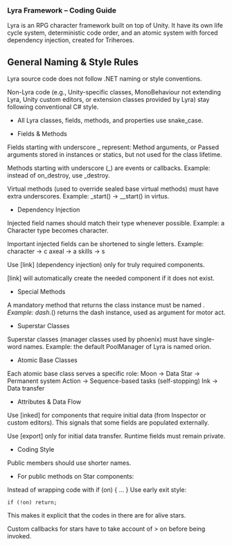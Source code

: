 ### **Lyra Framework – Coding Guide**

Lyra is an RPG character framework built on top of Unity.
It have its own life cycle system, deterministic code order, and an atomic system with forced dependency injection, created for Triheroes.

## General Naming & Style Rules

Lyra source code does not follow .NET naming or style conventions.

Non-Lyra code (e.g., Unity-specific classes, MonoBehaviour not extending Lyra, Unity custom editors, or extension classes provided by Lyra) stay following conventional C# style.

- All Lyra classes, fields, methods, and properties use snake_case.

- Fields & Methods

Fields starting with underscore _ represent:
Method arguments, or
Passed arguments stored in instances or statics, but not used for the class lifetime.

Methods starting with underscore (_) are events or callbacks.
Example: instead of on_destroy, use _destroy.

Virtual methods (used to override sealed base virtual methods) must have extra underscores.
Example: _start() → __start() in virtus.

- Dependency Injection

Injected field names should match their type whenever possible.
Example: a Character type becomes character.

Important injected fields can be shortened to single letters.
Example:
character → c
axeal → a
skills -> s

Use [link] (dependency injection) only for truly required components.

[link] will automatically create the needed component if it does not exist.

- Special Methods

A mandatory method that returns the class instance must be named _.
Example: dash._() returns the dash instance, used as argument for motor act.

- Superstar Classes

Superstar classes (manager classes used by phoenix) must have single-word names.
Example: the default PoolManager of Lyra is named orion.

- Atomic Base Classes

Each atomic base class serves a specific role:
Moon → Data
Star → Permanent system
Action → Sequence-based tasks (self-stopping)
Ink → Data transfer

- Attributes & Data Flow

Use [inked] for components that require initial data (from Inspector or custom editors).
This signals that some fields are populated externally.

Use [export] only for initial data transfer.
Runtime fields must remain private.

- Coding Style

Public members should use shorter names.

- For public methods on Star components:

Instead of wrapping code with if (on) { … }
Use early exit style:
```
if (!on) return;
```
This makes it explicit that the codes in there are for alive stars.

Custom callbacks for stars have to take account of > on before being invoked.